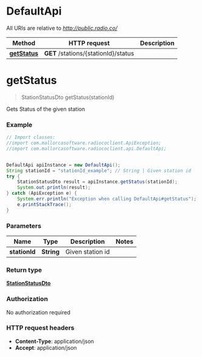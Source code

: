 # DefaultApi

All URIs are relative to *http://public.radio.co/*

Method | HTTP request | Description
------------- | ------------- | -------------
[**getStatus**](DefaultApi.md#getStatus) | **GET** /stations/{stationId}/status | 


<a name="getStatus"></a>
# **getStatus**
> StationStatusDto getStatus(stationId)



Gets Status of the given station 

### Example
```java
// Import classes:
//import com.mallorcasoftware.radiococlient.ApiException;
//import com.mallorcasoftware.radiococlient.api.DefaultApi;


DefaultApi apiInstance = new DefaultApi();
String stationId = "stationId_example"; // String | Given station id
try {
    StationStatusDto result = apiInstance.getStatus(stationId);
    System.out.println(result);
} catch (ApiException e) {
    System.err.println("Exception when calling DefaultApi#getStatus");
    e.printStackTrace();
}
```

### Parameters

Name | Type | Description  | Notes
------------- | ------------- | ------------- | -------------
 **stationId** | **String**| Given station id |

### Return type

[**StationStatusDto**](StationStatusDto.md)

### Authorization

No authorization required

### HTTP request headers

 - **Content-Type**: application/json
 - **Accept**: application/json

